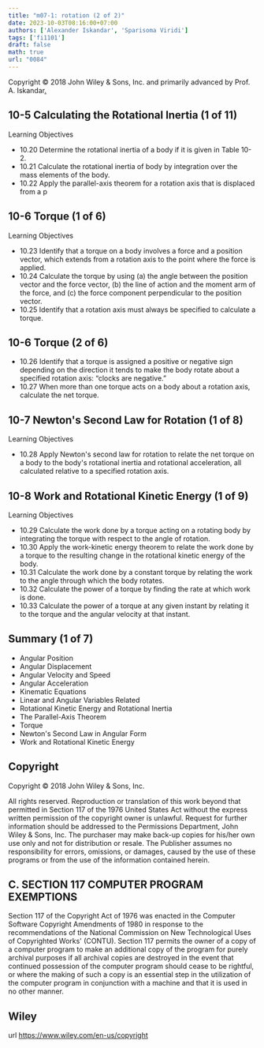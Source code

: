 ```yaml
---
title: "m07-1: rotation (2 of 2)"
date: 2023-10-03T08:16:00+07:00
authors: ['Alexander Iskandar', 'Sparisoma Viridi']
tags: ['fi1101']
draft: false
math: true
url: "0084"
---
```

Copyright © 2018 John Wiley & Sons, Inc. and primarily advanced by Prof. A. Iskandar[.](https://cdn-edunex.itb.ac.id/52883-Elementary-Physics-IA/190753-Rotasi/1695783295000_Handout-FI1101-Module_07-2---ch10b.pdf)


## 10-5 Calculating the Rotational Inertia (1 of 11)
Learning Objectives
+ 10.20 Determine the rotational inertia of a body if it is
given in Table 10-2.
+ 10.21 Calculate the rotational inertia of body by
integration over the mass elements of the body.
+ 10.22 Apply the parallel-axis theorem for a rotation axis
that is displaced from a p


## 10-6 Torque (1 of 6)
Learning Objectives
+ 10.23 Identify that a torque on a body involves a force and a
position vector, which extends from a rotation axis to
the point where the force is applied.
+ 10.24 Calculate the torque by using (a) the angle between the
position vector and the force vector, (b) the line of
action and the moment arm of the force, and (c) the
force component perpendicular to the position vector.
+ 10.25 Identify that a rotation axis must always be specified to
calculate a torque.


## 10-6 Torque (2 of 6)
+ 10.26 Identify that a torque is assigned a positive or negative
sign depending on the direction it tends to make the
body rotate about a specified rotation axis: “clocks are
negative.”
+ 10.27 When more than one torque acts on a body about a
rotation axis, calculate the net torque.


## 10-7 Newton's Second Law for Rotation (1 of 8)
Learning Objectives
+ 10.28 Apply Newton's second law for rotation to relate
the net torque on a body to the body's rotational
inertia and rotational acceleration, all calculated
relative to a specified rotation axis.


## 10-8 Work and Rotational Kinetic Energy (1 of 9)
Learning Objectives
+ 10.29 Calculate the work done by a torque acting on a rotating body by
integrating the torque with respect to the angle of rotation.
+ 10.30 Apply the work-kinetic energy theorem to relate the work done by
a torque to the resulting change in the rotational kinetic energy of
the body.
+ 10.31 Calculate the work done by a constant torque by relating the work
to the angle through which the body rotates.
+ 10.32 Calculate the power of a torque by finding the rate at which work is
done.
+ 10.33 Calculate the power of a torque at any given instant by relating it to
the torque and the angular velocity at that instant.


## Summary (1 of 7)
+ Angular Position
+ Angular Displacement
+ Angular Velocity and Speed
+ Angular Acceleration
+ Kinematic Equations
+ Linear and Angular Variables Related
+ Rotational Kinetic Energy and Rotational Inertia
+ The Parallel-Axis Theorem
+ Torque
+ Newton's Second Law in Angular Form
+ Work and Rotational Kinetic Energy


## Copyright
Copyright © 2018 John Wiley & Sons, Inc.

All rights reserved. Reproduction or translation of this work beyond that permitted in Section 117 of the 1976 United States Act without the express written permission of the copyright owner is unlawful. Request for further information should be addressed to the Permissions Department, John Wiley & Sons, Inc. The purchaser may make back-up copies for his/her own use only and not for distribution or resale. The Publisher assumes no responsibility for errors, omissions, or damages, caused by the use of these programs or from the use of the information contained herein.


## C. SECTION 117 COMPUTER PROGRAM EXEMPTIONS
Section 117 of the Copyright Act of 1976 was enacted in the Computer Software Copyright Amendments of 1980 in response to the recommendations of the National Commission on New Technological Uses of Copyrighted Works' (CONTU). Section 117 permits the owner of a copy of a computer program to make an additional copy of the program for purely archival purposes if all archival copies are destroyed in the event that continued possession of the computer program should cease to be rightful, or where the making of such a copy is an essential step in the utilization of the computer program in conjunction with a machine and that it is used in no other manner.


## Wiley
url https://www.wiley.com/en-us/copyright